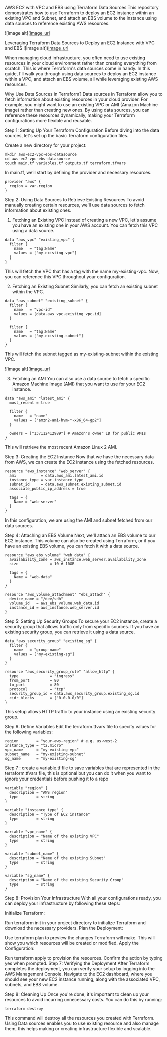 AWS EC2 with VPC and EBS using Terraform Data Sources
This repository demonstrates how to use Terraform to deploy an EC2 instance within an existing VPC and Subnet, and attach an EBS volume to the instance using data sources to reference existing AWS resources.

![image alt]([image_url](https://github.com/Maarioon/EC2_VPC_EBS_resources_datasource2/blob/089edf5edec1fb6cef7e49f77c806d7987872df2/How_to_create_an_Ec2%2CVPC%2CEBS_with_Terraform%20(1).png)

Leveraging Terraform Data Sources to Deploy an EC2 Instance with VPC and EBS
![image alt]([image_url](https://github.com/Maarioon/EC2_VPC_EBS_resources_datasource2/blob/42fae16c008398a1563d6fc1a955ef0298ef0ef5/EC2_VPC_EBS_Terraform.drawio.png)

When managing cloud infrastructure, you often need to use existing resources in your cloud environment rather than creating everything from scratch. This is where Terraform's data sources come in handy. In this guide, I'll walk you through using data sources to deploy an EC2 instance within a VPC, and attach an EBS volume, all while leveraging existing AWS resources.

Why Use Data Sources in Terraform?
Data sources in Terraform allow you to fetch information about existing resources in your cloud provider. For example, you might want to use an existing VPC or AMI (Amazon Machine Image) rather than creating new ones. By using data sources, you can reference these resources dynamically, making your Terraform configurations more flexible and reusable.

Step 1: Setting Up Your Terraform Configuration
Before diving into the data sources, let's set up the basic Terraform configuration files.

Create a new directory for your project:
```
mkdir aws-ec2-vpc-ebs-datasource
cd aws-ec2-vpc-ebs-datasource
touch main.tf variables.tf outputs.tf terraform.tfvars
```
In main.tf, we’ll start by defining the provider and necessary resources.
```
provider "aws" {
  region = var.region
}

```
Step 2: Using Data Sources to Retrieve Existing Resources
To avoid manually creating certain resources, we'll use data sources to fetch information about existing ones.

1. Fetching an Existing VPC
Instead of creating a new VPC, let's assume you have an existing one in your AWS account. You can fetch this VPC using a data source.
```
data "aws_vpc" "existing_vpc" {
  filter {
    name   = "tag:Name"
    values = ["my-existing-vpc"]
  }
}

```
This will fetch the VPC that has a tag with the name my-existing-vpc. Now, you can reference this VPC throughout your configuration.

2. Fetching an Existing Subnet
Similarly, you can fetch an existing subnet within the VPC.
```
data "aws_subnet" "existing_subnet" {
  filter {
    name   = "vpc-id"
    values = [data.aws_vpc.existing_vpc.id]
  }

  filter {
    name   = "tag:Name"
    values = ["my-existing-subnet"]
  }
}
```
This will fetch the subnet tagged as my-existing-subnet within the existing VPC.

![image alt]([image_url](https://github.com/Maarioon/EC2_VPC_EBS_resources_datasource2/blob/489989c2d32b73f9433a896e55afed7c53690471/Screenshot%202024-09-05%20152559.png)

3. Fetching an AMI
You can also use a data source to fetch a specific Amazon Machine Image (AMI) that you want to use for your EC2 instance.
```
data "aws_ami" "latest_ami" {
  most_recent = true

  filter {
    name   = "name"
    values = ["amzn2-ami-hvm-*-x86_64-gp2"]
  }

  owners = ["137112412989"] # Amazon's owner ID for public AMIs
}

```
This will retrieve the most recent Amazon Linux 2 AMI.

Step 3: Creating the EC2 Instance
Now that we have the necessary data from AWS, we can create the EC2 instance using the fetched resources.
```
resource "aws_instance" "web_server" {
  ami           = data.aws_ami.latest_ami.id
  instance_type = var.instance_type
  subnet_id     = data.aws_subnet.existing_subnet.id
  associate_public_ip_address = true

  tags = {
    Name = "web-server"
  }
}

```
In this configuration, we are using the AMI and subnet fetched from our data sources.

Step 4: Attaching an EBS Volume
Next, we'll attach an EBS volume to our EC2 instance. This volume can also be created using Terraform, or if you have an existing EBS volume, you can fetch it with a data source.
```
resource "aws_ebs_volume" "web_data" {
  availability_zone = aws_instance.web_server.availability_zone
  size              = 10 # 10GB

  tags = {
    Name = "web-data"
  }
}

resource "aws_volume_attachment" "ebs_attach" {
  device_name = "/dev/sdh"
  volume_id   = aws_ebs_volume.web_data.id
  instance_id = aws_instance.web_server.id
}
```
Step 5: Setting Up Security Groups
To secure your EC2 instance, create a security group that allows traffic only from specific sources. If you have an existing security group, you can retrieve it using a data source.
```
data "aws_security_group" "existing_sg" {
  filter {
    name   = "group-name"
    values = ["my-existing-sg"]
  }
}

resource "aws_security_group_rule" "allow_http" {
  type              = "ingress"
  from_port         = 80
  to_port           = 80
  protocol          = "tcp"
  security_group_id = data.aws_security_group.existing_sg.id
  cidr_blocks       = ["0.0.0.0/0"]
}
```
This setup allows HTTP traffic to your instance using an existing security group.

Step 6: Define Variables
Edit the terraform.tfvars file to specify values for the following variables:
```
region        = "your-aws-region" # e.g. us-west-2
instance_type = "t2.micro"
vpc_name      = "my-existing-vpc"
subnet_name   = "my-existing-subnet"
sg_name       = "my-existing-sg"
```
Step 7 : create a variable.tf file to save variables that are represented in the terraform.tfvars file, this is optional but you can do it when you want to ignore your credentials before pushing it to a repo
```
variable "region" {
  description = "AWS region"
  type        = string
}

variable "instance_type" {
  description = "Type of EC2 instance"
  type        = string
}

variable "vpc_name" {
  description = "Name of the existing VPC"
  type        = string
}

variable "subnet_name" {
  description = "Name of the existing Subnet"
  type        = string
}

variable "sg_name" {
  description = "Name of the existing Security Group"
  type        = string
}
```

Step 8: Provision Your Infrastructure
With all your configurations ready, you can deploy your infrastructure by following these steps:

Initialize Terraform:

Run terraform init in your project directory to initialize Terraform and download the necessary providers.
Plan the Deployment:

Use terraform plan to preview the changes Terraform will make. This will show you which resources will be created or modified.
Apply the Configuration:

Run terraform apply to provision the resources. Confirm the action by typing yes when prompted.
Step 7: Verifying the Deployment
After Terraform completes the deployment, you can verify your setup by logging into the AWS Management Console. Navigate to the EC2 dashboard, where you should see your new EC2 instance running, along with the associated VPC, subnets, and EBS volume.

Step 8: Cleaning Up
Once you're done, it's important to clean up your resources to avoid incurring unnecessary costs. You can do this by running:
```
terraform destroy
```
This command will destroy all the resources you created with Terraform.
Using Data sources enables you to use existing resource and also manage them, this helps making or creating infrastructure flexible and scalable. 

